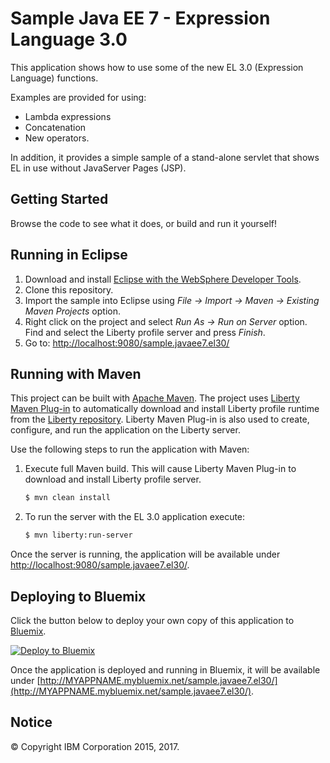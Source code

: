   
  
# Sample Java EE 7 - Expression Language 3.0


This application shows how to use some of the new EL 3.0 (Expression Language) functions. 

Examples are provided for using:

- Lambda expressions 
- Concatenation
- New operators. 

In addition, it provides a simple sample of a stand-alone servlet that shows EL in use without JavaServer Pages (JSP).

## Getting Started

Browse the code to see what it does, or build and run it yourself!

## Running in Eclipse

1. Download and install [Eclipse with the WebSphere Developer Tools](https://developer.ibm.com/wasdev/downloads/liberty-profile-using-eclipse/).
2. Clone this repository.
3. Import the sample into Eclipse using *File -> Import -> Maven -> Existing Maven Projects* option.
4. Right click on the project and select *Run As -> Run on Server* option. Find and select the Liberty profile server and press *Finish*.
5. Go to: [http://localhost:9080/sample.javaee7.el30/](http://localhost:9080/sample.javaee7.el30/)

## Running with Maven

This project can be built with [Apache Maven](http://maven.apache.org/). The project uses [Liberty Maven Plug-in](https://github.com/WASdev/ci.maven) to automatically download and install Liberty profile runtime from the [Liberty repository](https://developer.ibm.com/wasdev/downloads/). Liberty Maven Plug-in is also used to create, configure, and run the application on the Liberty server. 

Use the following steps to run the application with Maven:

1. Execute full Maven build. This will cause Liberty Maven Plug-in to download and install Liberty profile server.
    ```bash
    $ mvn clean install
    ```

2. To run the server with the EL 3.0 application execute:
    ```bash
    $ mvn liberty:run-server
    ```

Once the server is running, the application will be available under [http://localhost:9080/sample.javaee7.el30/](http://localhost:9080/sample.javaee7.el30/).

## Deploying to Bluemix

Click the button below to deploy your own copy of this application to [Bluemix](https://bluemix.net).

[![Deploy to Bluemix](https://bluemix.net/deploy/button.png)](https://bluemix.net/deploy?repository=https://github.com/WASdev/sample.javaee7.el30)

Once the application is deployed and running in Bluemix, it will be available under 
[http://MYAPPNAME.mybluemix.net/sample.javaee7.el30/](http://MYAPPNAME.mybluemix.net/sample.javaee7.el30/).

## Notice

© Copyright IBM Corporation 2015, 2017.
